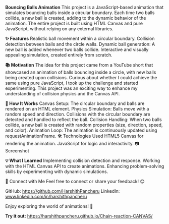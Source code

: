 **Bouncing Balls Animation**
This project is a JavaScript-based animation that simulates bouncing balls inside a circular boundary. Each time two balls collide, a new ball is created, adding to the dynamic behavior of the animation. The entire project is built using HTML Canvas and pure JavaScript, without relying on any external libraries.

**✨ Features**
Realistic ball movement within a circular boundary.
Collision detection between balls and the circle walls.
Dynamic ball generation: A new ball is added whenever two balls collide.
Interactive and visually appealing simulation, created entirely from scratch.

**📚 Motivation**
The idea for this project came from a YouTube short that showcased an animation of balls bouncing inside a circle, with new balls being created upon collisions. Curious about whether I could achieve the same using pure JavaScript, I took up the challenge and started experimenting. This project was an exciting way to enhance my understanding of collision physics and the Canvas API.

**🚀 How It Works**
Canvas Setup: The circular boundary and balls are rendered on an HTML <canvas> element.
Physics Simulation:
Balls move with a random speed and direction.
Collisions with the circular boundary are detected and handled to reflect the ball.
Collision Handling:
When two balls collide, a new ball is created with random properties (size, direction, speed, and color).
Animation Loop: The animation is continuously updated using requestAnimationFrame.
🛠️ Technologies Used
HTML5 Canvas for rendering the animation.
JavaScript for logic and interactivity.
📷 Screenshot

**💡 What I Learned**
Implementing collision detection and response.
Working with the HTML Canvas API to create animations.
Enhancing problem-solving skills by experimenting with dynamic simulations.

🔗 Connect with Me
Feel free to connect or share your feedback! 😊

GitHub: https://github.com/HarshithPancheru
LinkedIn: www.linkedin.com/in/harshithpancheru

Enjoy exploring the world of animations! 🚀

**Try it out:** https://harshithpancheru.github.io/Chain-reaction-CANVAS/
